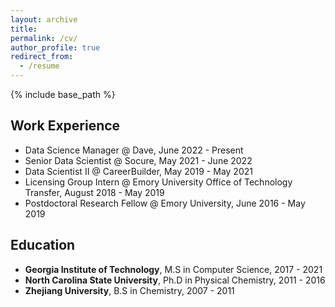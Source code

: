 ```yaml
---
layout: archive
title: 
permalink: /cv/
author_profile: true
redirect_from:
  - /resume
---
```

{% include base_path %}

## Work Experience

* Data Science Manager @ Dave, June 2022 - Present
* Senior Data Scientist @ Socure, May 2021 - June 2022
* Data Scientist II @ CareerBuilder, May 2019 - May 2021
* Licensing Group Intern @ Emory University Office of Technology Transfer, August 2018 - May 2019
* Postdoctoral Research Fellow @ Emory University, June 2016 - May 2019

## Education

* **Georgia Institute of Technology**, M.S in Computer Science, 2017 - 2021
* **North Carolina State University**, Ph.D in Physical Chemistry, 2011 - 2016
* **Zhejiang University**, B.S in Chemistry, 2007 - 2011
